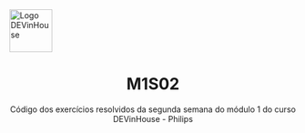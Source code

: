 <img style="height:75px; " src="https://devinhouse.tech/wp-content/uploads/sites/2/2021/12/logo-dev-in-01.png" alt="Logo DEVinHouse" >

<h1 align="center">M1S02</h1>

<p align="center"> Código dos exercícios resolvidos da segunda semana do módulo 1 do curso DEVinHouse - Philips </p>

